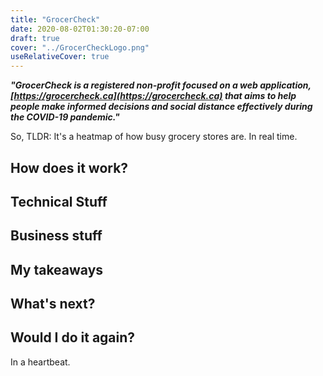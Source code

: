 ```yaml
---
title: "GrocerCheck"
date: 2020-08-02T01:30:20-07:00
draft: true
cover: "../GrocerCheckLogo.png"
useRelativeCover: true
---
```


**_"GrocerCheck is a registered non-profit focused on a web application, [https://grocercheck.ca](https://grocercheck.ca) that aims to help people make informed decisions and social distance effectively during the COVID-19 pandemic."_**


So, TLDR: It's a heatmap of how busy grocery stores are. In real time.


## How does it work?

## Technical Stuff

## Business stuff

## My takeaways

## What's next?

## Would I do it again?
In a heartbeat.




